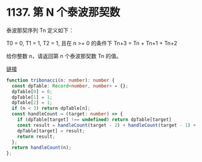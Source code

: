 # 1137. 第 N 个泰波那契数

泰波那契序列 Tn 定义如下： 

T0 = 0, T1 = 1, T2 = 1, 且在 n >= 0 的条件下 Tn+3 = Tn + Tn+1 + Tn+2

给你整数 n，请返回第 n 个泰波那契数 Tn 的值。

[链接](https://leetcode-cn.com/problems/n-th-tribonacci-number)

```ts
function tribonacci(n: number): number {
  const dpTable: Record<number, number> = {};
  dpTable[0] = 0;
  dpTable[1] = 1;
  dpTable[2] = 1;
  if (n < 3) return dpTable[n];
  const handleCount = (target: number) => {
    if (dpTable[target] !== undefined) return dpTable[target]
    const result = handleCount(target - 2) + handleCount(target - 1) + handleCount(target - 3);
    dpTable[target] = result;
    return result;
  };
  return handleCount(n);
};
```
